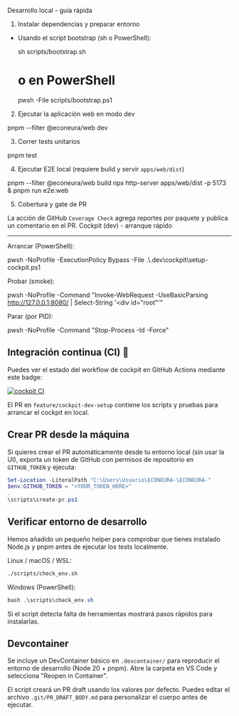 Desarrollo local - guía rápida

1. Instalar dependencias y preparar entorno

- Usando el script bootstrap (sh o PowerShell):

  sh scripts/bootstrap.sh

  # o en PowerShell

  pwsh -File scripts/bootstrap.ps1

2. Ejecutar la aplicación web en modo dev

pnpm --filter @econeura/web dev

3. Correr tests unitarios

pnpm test

4. Ejecutar E2E local (requiere build y servir `apps/web/dist`)

pnpm --filter @econeura/web build npx http-server apps/web/dist -p 5173 & pnpm
run e2e:web

5. Cobertura y gate de PR

La acción de GitHub `Coverage Check` agrega reportes por paquete y publica un
comentario en el PR. Cockpit (dev) - arranque rápido

---

Arrancar (PowerShell):

pwsh -NoProfile -ExecutionPolicy Bypass -File
.\\.dev\\cockpit\\setup-cockpit.ps1

Probar (smoke):

pwsh -NoProfile -Command "Invoke-WebRequest -UseBasicParsing
http://127.0.0.1:8080/ | Select-String '<div id=\"root\"'"

Parar (por PID):

pwsh -NoProfile -Command "Stop-Process -Id <PID> -Force"

## Integración continua (CI) 🚀

Puedes ver el estado del workflow de cockpit en GitHub Actions mediante este
badge:

[![cockpit CI](https://github.com/ECONEURA/ECONEURA-/actions/workflows/cockpit-ci.yml/badge.svg)](https://github.com/ECONEURA/ECONEURA-/actions/workflows/cockpit-ci.yml)

El PR en `feature/cockpit-dev-setup` contiene los scripts y pruebas para
arrancar el cockpit en local.

## Crear PR desde la máquina

Si quieres crear el PR automáticamente desde tu entorno local (sin usar la UI),
exporta un token de GitHub con permisos de repositorio en `GITHUB_TOKEN` y
ejecuta:

```powershell
Set-Location -LiteralPath "C:\Users\Usuario\ECONEURA-\ECONEURA-"
$env:GITHUB_TOKEN = "<YOUR_TOKEN_HERE>"
.
\scripts\create-pr.ps1
```

## Verificar entorno de desarrollo

Hemos añadido un pequeño helper para comprobar que tienes instalado Node.js y pnpm antes de ejecutar los tests localmente.

Linux / macOS / WSL:

```bash
./scripts/check_env.sh
```

Windows (PowerShell):

```powershell
bash .\scripts\check_env.sh
```

Si el script detecta falta de herramientas mostrará pasos rápidos para instalarlas.

## Devcontainer

Se incluye un DevContainer básico en `.devcontainer/` para reproducir el entorno de desarrollo (Node 20 + pnpm). Abre la carpeta en VS Code y selecciona "Reopen in Container".


El script creará un PR draft usando los valores por defecto. Puedes editar el
archivo `.git/PR_DRAFT_BODY.md` para personalizar el cuerpo antes de ejecutar.
